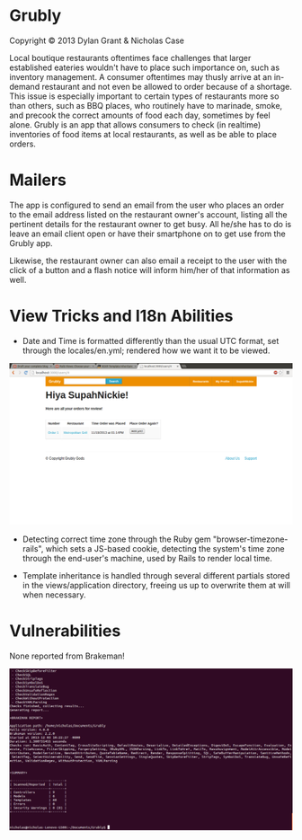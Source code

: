 Grubly
======
Copyright © 2013 Dylan Grant & Nicholas Case

Local boutique restaurants oftentimes face challenges that larger established eateries wouldn't have to place such importance on, such as inventory management. A consumer oftentimes may thusly arrive at an in-demand restaurant and not even be allowed to order because of a shortage. This issue is especially important to certain types of restaurants more so than others, such as BBQ places, who routinely have to marinade, smoke, and precook the correct amounts of food each day, sometimes by feel alone. Grubly is an app that allows consumers to check (in realtime) inventories of food items at local restaurants, as well as be able to place orders.

Mailers
=======

The app is configured to send an email from the user who places an order to the email address listed on the restaurant owner's account, listing all the pertinent details for the restaurant owner to get busy. All he/she has to do is leave an email client open or have their smartphone on to get use from the Grubly app.

Likewise, the restaurant owner can also email a receipt to the user with the click of a button and a flash notice will inform him/her of that information as well.

View Tricks and I18n Abilities
==============================

- Date and Time is formatted differently than the usual UTC format, set through the locales/en.yml; rendered how we want it to be viewed.

![Screencap](/public/images/screenshot2.png "Screencap of Rendered View")

- Detecting correct time zone through the Ruby gem "browser-timezone-rails", which sets a JS-based cookie, detecting the system's time zone through the end-user's machine, used by Rails to render local time.

- Template inheritance is handled through several different partials stored in the views/application directory, freeing us up to overwrite them at will when necessary.

Vulnerabilities
===============

None reported from Brakeman!

![Screencap](/public/images/brakeman.png "Screencap of Brakeman Report")
